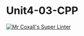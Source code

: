 # Unit4-03-CPP
[![Mr Coxall's Super Linter](https://github.com/ICS3U-Programming-NoahS/Unit4-03-CPP/workflows/Mr%20Coxall's%20Super%20Linter/badge.svg)](https://github.com/ICS3U-Programming-NoahS/Unit4-03-CPP/actions/)
